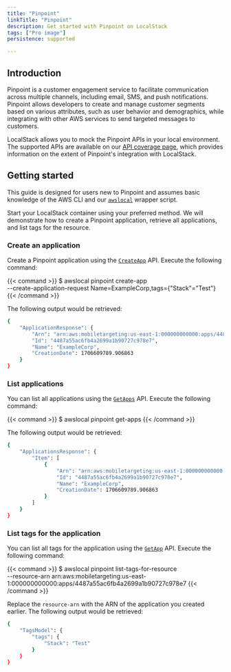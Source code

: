 ```yaml
---
title: "Pinpoint"
linkTitle: "Pinpoint"
description: Get started with Pinpoint on LocalStack
tags: ["Pro image"]
persistence: supported

---
```


## Introduction

Pinpoint is a customer engagement service to facilitate communication across multiple channels, including email, SMS, and push notifications.
Pinpoint allows developers to create and manage customer segments based on various attributes, such as user behavior and demographics, while integrating with other AWS services to send targeted messages to customers.

LocalStack allows you to mock the Pinpoint APIs in your local environment.
The supported APIs are available on our [API coverage page](https://docs.localstack.cloud/references/coverage/coverage_pinpoint/), which provides information on the extent of Pinpoint's integration with LocalStack.

## Getting started

This guide is designed for users new to Pinpoint and assumes basic knowledge of the AWS CLI and our [`awslocal`](https://github.com/localstack/awscli-local) wrapper script.

Start your LocalStack container using your preferred method.
We will demonstrate how to create a Pinpoint application, retrieve all applications, and list tags for the resource.

### Create an application

Create a Pinpoint application using the [`CreateApp`](https://docs.aws.amazon.com/pinpoint/latest/apireference/apps-application-id.html) API.
Execute the following command:

{{< command >}}
$ awslocal pinpoint create-app \
    --create-application-request Name=ExampleCorp,tags={"Stack"="Test"}
{{< /command >}}

The following output would be retrieved:

```bash
{
    "ApplicationResponse": {
        "Arn": "arn:aws:mobiletargeting:us-east-1:000000000000:apps/4487a55ac6fb4a2699a1b90727c978e7",
        "Id": "4487a55ac6fb4a2699a1b90727c978e7",
        "Name": "ExampleCorp",
        "CreationDate": 1706609789.906863
    }
}
```

### List applications

You can list all applications using the [`GetApps`](https://docs.aws.amazon.com/pinpoint/latest/apireference/apps.html) API.
Execute the following command:

{{< command >}}
$ awslocal pinpoint get-apps
{{< /command >}}

The following output would be retrieved:

```bash
{
    "ApplicationsResponse": {
        "Item": [
            {
                "Arn": "arn:aws:mobiletargeting:us-east-1:000000000000:apps/4487a55ac6fb4a2699a1b90727c978e7",
                "Id": "4487a55ac6fb4a2699a1b90727c978e7",
                "Name": "ExampleCorp",
                "CreationDate": 1706609789.906863
            }
        ]
    }
}
```

### List tags for the application

You can list all tags for the application using the [`GetApp`](https://docs.aws.amazon.com/pinpoint/latest/apireference/apps-application-id.html) API.
Execute the following command:

{{< command >}}
$ awslocal pinpoint list-tags-for-resource \
    --resource-arn arn:aws:mobiletargeting:us-east-1:000000000000:apps/4487a55ac6fb4a2699a1b90727c978e7
{{< /command >}}

Replace the `resource-arn` with the ARN of the application you created earlier.
The following output would be retrieved:

```bash
{
    "TagsModel": {
        "tags": {
            "Stack": "Test"
        }
    }
}
```
